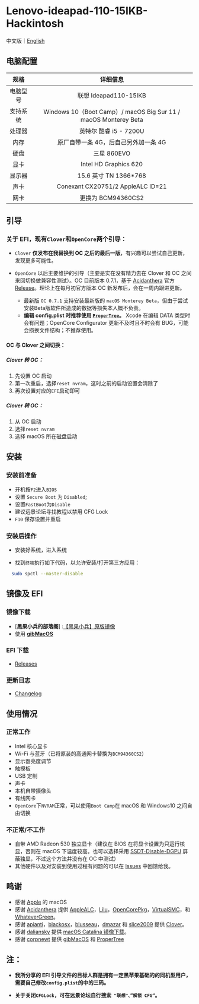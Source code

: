 # Lenovo-ideapad-110-15IKB-Hackintosh

中文版｜[English]( README-EN.md)

## 电脑配置

|   规格   |                 详细信息                  |
| :------: | :---------------------------------------: |
| 电脑型号 |           联想 Ideapad110-15IKB            |
| 支持系统 | Windows 10（Boot Camp）/ macOS Big Sur 11 / macOS Monterey Beta |
|  处理器  |          英特尔 酷睿 i5 - 7200U           |
|   内存   |    原厂自带一条 4G，后自己另外加一条 4G     |
|   硬盘   |                三星 860EVO                |
|   显卡   |           Intel HD Graphics 620           |
|  显示器  |           15.6 英寸 TN 1366*768            |
|   声卡   |    Conexant CX20751/2  AppleALC ID=21     |
|   网卡   |             更换为 BCM94360CS2             |

## 引导

### 关于 EFI，现有`Clover`和`OpenCore`两个引导：

- `Clover`  **仅发布在我替换到 OC 之后的最后一版**，有兴趣可以尝试自己更新，发现更多可能性。

- `OpenCore`  以后主要维护的引导（主要是实在没有精力去在 Clover 和 OC 之间来回切换做兼容性测试）。OC 目前版本 0.7.1，基于 [Acidanthera](https://github.com/acidanthera) 官方 [Release](https://github.com/acidanthera/OpenCorePkg/releases)。理论上在每月初官方版本 OC 新发布后，会在一周内跟进更新。
  - 最新版 `OC 0.7.1` 支持安装最新版的 `macOS Monterey Beta`，但由于尝试安装Beta版软件所造成的数据等损失本人概不负责。
  - **编辑 config.plist 时推荐使用 [`ProperTree`](https://github.com/corpnewt/ProperTree)。** Xcode 在编辑 DATA 类型时会有问题；OpenCore Configurator 更新不及时且不时会有 BUG，可能会损换文件结构；不推荐使用。

#### OC 与 Clover 之间切换：

##### Clover 转 OC：

1. 先设置 OC 启动
2. 第一次重启，选择`reset nvram`，这时之前的启动设置会清除了
3. 再次设置对应的`EFI`启动即可

##### Clover 转 OC：

1. 从 OC 启动
2. 选择`reset nvram`
3. 选择 macOS 所在磁盘启动

## 安装

### 安装前准备

- 开机按`F2`进入`BIOS`
- 设置 `Secure Boot` 为 `Disabled`;
- 设置`FastBoot`为`Disable`
- 建议远景论坛寻找教程以禁用 CFG Lock
- `F10` 保存设置并重启

### 安装后操作

- 安装好系统，进入系统

- 找到`终端`执行如下代码，以允许安装/打开第三方应用：

```sh
  sudo spctl --master-disable
```

## 镜像及 EFI

### 镜像下载

  - [**黑果小兵的部落阁**] :[【黑果小兵】原版镜像](https://blog.daliansky.net/categories/下载/镜像/)
  - 使用 [**gibMacOS**](https://github.com/corpnewt/gibMacOS)

### EFI 下载

- [Releases](https://github.com/WenvyG/Lenovo-ideapad-110-15IKB-Hackintosh/releases)
### 更新日志  

- [Changelog](Changelog.md)
## 使用情况
### 正常工作

- Intel 核心显卡
- Wi-Fi 与蓝牙（已将原装的高通网卡替换为`BCM94360CS2`）
- 显示器亮度调节
- 触摸板 
- USB 定制
- 声卡
- 本机自带摄像头
- 有线网卡
- `OpenCore`下`NVRAM`正常，可以使用`Boot Camp`在 macOS 和 Windows10 之间自由切换

### 不正常/不工作

- 自带 AMD Radeon 530 独立显卡（建议在 BIOS 在将显卡设置为只运行核显，否则在 macOS 下温度较高。也可以选择采用 [SSDT-Disable-DGPU](SSDT-Disable-DGPU.aml) 屏蔽独显，不过这个方法并没有在 OC 中测试）
- 其他硬件以及对安装到使用过程有问题的可以在 [Issues](https://github.com/WenvyG/Lenovo-ideapad-110-15IKB-Hackintosh/issues) 中回馈给我。

## 鸣谢

- 感谢 [Apple](https://www.apple.com/cn/) 的 macOS
- 感谢 [Acidanthera](https://github.com/acidanthera) 提供 [AppleALC](https://github.com/acidanthera/AppleALC)，[Lilu](https://github.com/acidanthera/Lilu)，[OpenCorePkg](https://github.com/acidanthera/OpenCorePkg)，[VirtualSMC](https://github.com/acidanthera/VirtualSMC)，和 [WhateverGreen](https://github.com/acidanthera/WhateverGreen)。
- 感谢 [apianti](https://sourceforge.net/u/apianti)，[blackosx](https://sourceforge.net/u/blackosx)，[blusseau](https://sourceforge.net/u/blusseau)，[dmazar](https://sourceforge.net/u/dmazar) 和 [slice2009](https://sourceforge.net/u/slice2009) 提供 [Clover](https://github.com/CloverHackyColor/CloverBootloader)。
- 感谢 [daliansky](https://github.com/daliansky) 提供 [macOS Catalina 镜像下载](https://blog.daliansky.net/categories/下载/镜像/)。
- 感谢 [corpnewt](https://github.com/corpnewt) 提供 [gibMacOS](https://github.com/corpnewt/gibMacOS) 和 [ProperTree](https://github.com/corpnewt/ProperTree)

## 注：

- **我所分享的 EFI 引导文件的目标人群是拥有一定黑苹果基础的的同机型用户，需要自己修改`config.plist`的中的三码。**

- **关于关闭`CFGLock`，可在远景论坛自行搜索` "联想"、”解锁 CFG“`。**

  